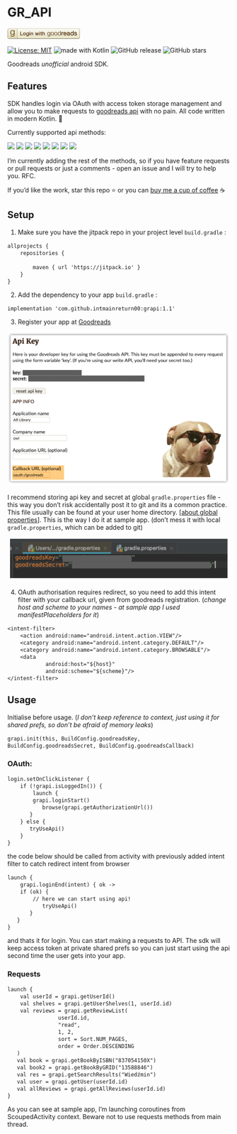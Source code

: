 #  GR_API

![](README/goodreads-login-button-7bd184d3077cf3580f68aa8a00de39ce.png)

[![License: MIT](https://img.shields.io/badge/License-MIT-yellow.svg)](https://opensource.org/licenses/MIT)
<img src="https://img.shields.io/badge/made%20with-kotlin-blue.svg" alt="made with Kotlin">
![GitHub release](https://img.shields.io/github/release/intmainreturn00/grapi.svg)
![GitHub stars](https://img.shields.io/github/stars/intmainreturn00/grapi.svg?style=social)

Goodreads _unofficial_ android SDK.

## Features
SDK handles login via OAuth with access token storage management and allow you to make requests to [goodreads api](https://www.goodreads.com/api/index) with no pain. All code written in modern Kotlin. 🚀

Currently supported api methods: 

[![](https://img.shields.io/badge/-getUserId-blue.svg)]() [![](https://img.shields.io/badge/-getUser-blue.svg)]() [![](https://img.shields.io/badge/-getUserShelves-blue.svg)]() [![](https://img.shields.io/badge/-getReviewList-blue.svg)]() 
[![](https://img.shields.io/badge/-getBookByISBN-blue.svg)]() [![](https://img.shields.io/badge/-getBookByGRID-blue.svg)]() [![](https://img.shields.io/badge/-getSearchResults-blue.svg)]() [![](https://img.shields.io/badge/-getAllReviews-blue.svg)]()

I’m currently adding the rest of the methods, so if you have feature requests or pull requests or just a comments - open an issue and I will try to help you. RFC.

If you’d like the work, star this repo ⭐️ or you can [buy me a cup of coffee](http://ko-fi.com/intmainreturn00) ☕️

## Setup
1. Make sure you have the jitpack repo in your project level `build.gradle` :


```
allprojects {
    repositories {

        maven { url 'https://jitpack.io' }
    }
}
```

2. Add the dependency to your app `build.gradle` :
```
implementation 'com.github.intmainreturn00:grapi:1.1'
```

3. Register your app at [Goodreads](https://www.goodreads.com/api/keys)
<p align="center">
<img src="README/612866BB-D892-4294-9668-8E8EC844C548.png" width="600">
</p>

I recommend storing api key and secret at global `gradle.properties` file - this way you don’t risk accidentally post it to git and its a common practice. This file usually can be found at your user home directory. [[about global properties](https://medium.com/code-better/hiding-api-keys-from-your-android-repository-b23f5598b906)]. This is the way I do it at sample app. (don’t mess it with local `gradle.properties`, which can be added to git)

<p align="center">
<img src="README/B4376172-F622-4DE4-8329-2E239726D396.png" width="500">
</p>

4. OAuth authorisation requires redirect, so you need to add this intent filter with your callback url, given from goodreads registration. (_change host and scheme to your names - at sample app I used manifestPlaceholders for it_)

```
<intent-filter>
    <action android:name="android.intent.action.VIEW"/>
    <category android:name="android.intent.category.DEFAULT"/>
    <category android:name="android.intent.category.BROWSABLE"/>
    <data
            android:host="${host}"
            android:scheme="${scheme}"/>
</intent-filter>
```

## Usage
Initialise before usage. (_I don’t keep reference to context, just using it for shared prefs, so don’t be afraid of memory leaks_)

```
grapi.init(this, BuildConfig.goodreadsKey, BuildConfig.goodreadsSecret, BuildConfig.goodreadsCallback)
```

### OAuth:

```
login.setOnClickListener {
    if (!grapi.isLoggedIn()) {
    	launch {
       	grapi.loginStart()
           browse(grapi.getAuthorizationUrl())
       }
    } else {
       tryUseApi()
    }
}
```
the code below should be called from activity with previously added intent filter to catch redirect intent from browser

```
launch {
	grapi.loginEnd(intent) { ok ->
   	if (ok) {
       	// here we can start using api!
           tryUseApi()
       }
   }
}
```

and thats it for login. You can start making a requests to API. The sdk will keep access token at private shared prefs so you can just start using the api second time the user gets into your app. 

### Requests

```
launch {
	val userId = grapi.getUserId()
	val shelves = grapi.getUserShelves(1, userId.id)
	val reviews = grapi.getReviewList(
                userId.id,
                "read",
                1, 2,
                sort = Sort.NUM_PAGES,
                order = Order.DESCENDING
   )
   val book = grapi.getBookByISBN("837054150X")
   val book2 = grapi.getBookByGRID("13588846")
   val res = grapi.getSearchResults("Wiedźmin")
   val user = grapi.getUser(userId.id)
   val allReviews = grapi.getAllReviews(userId.id)
}
```

As you can see at sample app, I’m launching coroutines from ScoupedActivity context. Beware not to use requests methods from main thread.
